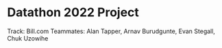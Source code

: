 # Datathon 2022 Project
Track: Bill.com
Teammates: Alan Tapper, Arnav Burudgunte, Evan Stegall, Chuk Uzowihe
